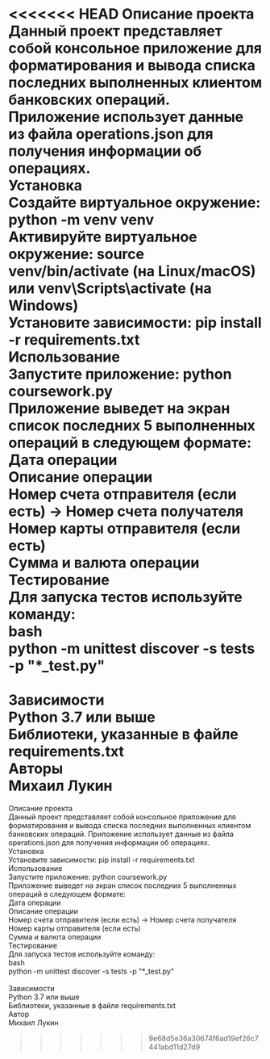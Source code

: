 <<<<<<< HEAD
Описание проекта <br/>
Данный проект представляет собой консольное приложение для форматирования и вывода списка последних выполненных клиентом банковских операций. Приложение использует данные из файла operations.json для получения информации об операциях.<br/>
Установка<br/>
Создайте виртуальное окружение: python -m venv venv<br/>
Активируйте виртуальное окружение: source venv/bin/activate (на Linux/macOS) или venv\Scripts\activate (на Windows)<br/>
Установите зависимости: pip install -r requirements.txt<br/>
Использование<br/>
Запустите приложение: python coursework.py<br/>
Приложение выведет на экран список последних 5 выполненных операций в следующем формате:<br/>
Дата операции<br/>
Описание операции<br/>
Номер счета отправителя (если есть) -> Номер счета получателя<br/>
Номер карты отправителя (если есть)<br/>
Сумма и валюта операции<br/>
Тестирование<br/>
Для запуска тестов используйте команду:<br/>
bash<br/>
python -m unittest discover -s tests -p "*_test.py"<br/>
<br/>
Зависимости<br/>
Python 3.7 или выше<br/>
Библиотеки, указанные в файле requirements.txt<br/>
Авторы<br/>
Михаил Лукин
=======
Описание проекта <br/>
Данный проект представляет собой консольное приложение для форматирования и вывода списка последних выполненных клиентом банковских операций. Приложение использует данные из файла operations.json для получения информации об операциях.<br/>
Установка<br/>
Установите зависимости: pip install -r requirements.txt<br/>
Использование<br/>
Запустите приложение: python coursework.py<br/>
Приложение выведет на экран список последних 5 выполненных операций в следующем формате:<br/>
Дата операции<br/>
Описание операции<br/>
Номер счета отправителя (если есть) -> Номер счета получателя<br/>
Номер карты отправителя (если есть)<br/>
Сумма и валюта операции<br/>
Тестирование<br/>
Для запуска тестов используйте команду:<br/>
bash<br/>
python -m unittest discover -s tests -p "*_test.py"<br/>
<br/>
Зависимости<br/>
Python 3.7 или выше<br/>
Библиотеки, указанные в файле requirements.txt<br/>
Автор<br/>
Михаил Лукин
>>>>>>> 9e68d5e36a30674f6ad19ef26c7441abd11d27d9
